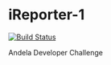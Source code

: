 # iReporter-1

[![Build Status](https://travis-ci.com/phembarl/iReporter-1.svg?branch=develop)](https://travis-ci.com/phembarl/iReporter-1)

Andela Developer Challenge
